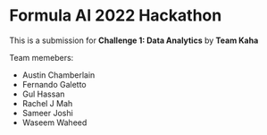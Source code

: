 # Formula AI 2022 Hackathon
This is a submission for **Challenge 1: Data Analytics** by **Team Kaha**

Team memebers: 
* Austin Chamberlain
* Fernando Galetto
* Gul Hassan
* Rachel J Mah
* Sameer Joshi
* Waseem Waheed
